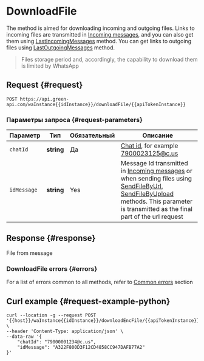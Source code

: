 # DownloadFile

The method is aimed for downloading incoming and outgoing files.
Links to incoming files are transmitted in [Incoming messages](../notifications-format/incoming-message/Webhook-IncomingMessageReceived.md), and you can also get them using [LastIncomingMessages](../../../api/journals/LastIncomingMessages.md) method.
You can get links to outgoing files using [LastOutgoingMessages](../../../api/journals/LastOutgoingMessages.md) method.

> Files storage period and, accordingly, the capability to download them is limited by WhatsApp

## Request {#request}

```
POST https://api.green-api.com/waInstance{{idInstance}}/downloadFile/{{apiTokenInstance}}
```

### Параметры запроса {#request-parameters}

Параметр | Тип | Обязательный | Описание
----- | ----- | ----- | -----
`chatId` | **string** | Да | [Chat id](../chat-id.md),  for example 7900023125@c.us 
`idMessage` | **string** | Yes | Message Id transmitted in [Incoming messages](../notifications-format/incoming-message/Webhook-IncomingMessageReceived.md) or when sending files using [SendFileByUrl](../../../api/sending/SendFileByUrl.md), [SendFileByUpload](../../../api/sending/SendFileByUpload.md) methods. This parameter is transmitted as the final part of the url request

## Response {#response}

File from message

### DownloadFile errors {#errors}

For a list of errors common to all methods, refer to [Common errors](../../common-errors.md) section

## Curl example  {#request-example-python}
```
curl --location -g --request POST '{{host}}/waInstance{{idInstance}}/downloadEncFile/{{apiTokenInstance}}' \
--header 'Content-Type: application/json' \
--data-raw '{
    "chatId": "79000001234@c.us",
    "idMessage": "A322F800D3F12CD4858CC947DAFB77A2"
}'
```

